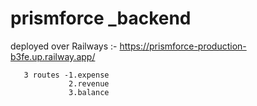 # prismforce _backend 
deployed over Railways :- 
       https://prismforce-production-b3fe.up.railway.app/
       
       3 routes -1.expense
                 2.revenue
                 3.balance

